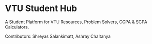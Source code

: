 # VTU Student Hub

A Student Platform for VTU Resources, Problem Solvers, CGPA &amp; SGPA Calculators.

Contributors: Shreyas Salankimatt, Ashray Chaitanya

